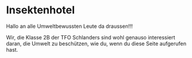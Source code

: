 # Insektenhotel

Hallo an alle Umweltbewussten Leute da draussen!!!

Wir, die Klasse 2B der TFO Schlanders sind wohl genauso interessiert daran, die Umwelt zu beschützen, wie du, wenn du diese Seite aufgerufen hast.
